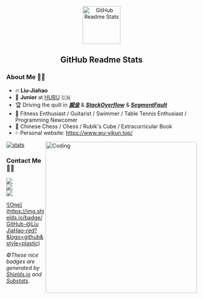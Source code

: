 <div align=center><img width="100px" src="https://res.cloudinary.com/anuraghazra/image/upload/v1594908242/logo_ccswme.svg" align="center" alt="GitHub Readme Stats"/></div>

<h2 align="center">GitHub Readme Stats</h2>

### About Me 🙋‍♂️

- 🔥&nbsp;**Liu-Jiahao**
- 💢 **Junior** at [HUBU](https://www.hubu.edu.cn/) 🇨🇳
- 🏆 Driving the quill in ***[掘金](https://juejin.cn/user/4416070016570494/)*** & [***StackOverflow***](https://stackoverflow.com/users/16805680/wu-yikun) & ***[SegmentFault](https://segmentfault.com/u/suxder)*** 
- 🥩  Fitness Enthusiast / Guitarist / Swimmer / Table Tennis Enthusiast / Programming Newcomer
- 🍺  Chinese Chess / Chess / Rubik's Cube / Extracurricular Book
- 💦 Personal website: https://www.wu-yikun.top/

[![stats](https://github-readme-stats-izh7piylk.vercel.app/api?username=suxder&hide=prs,contribs&show_icons=true&bg_color=DEG,E66345,A65481&title_color=FFFFFF&text_color=FFFFFF&icon_color=FFFFFF)](https://github.com/Wu-yikun/)  <img align="right" alt="Coding" width="400" src="http://ww1.sinaimg.cn/large/007ZrBGhly1gudvpgzrwtg60m80gok0f02.gif">

### Contact Me 👨‍💻

<a href="https://www.facebook.com/profile.php?id=100079868364481" target="_blank"><img src="https://img.shields.io/badge/facebook%20@Liu JiaHao-344E86?style=for-the-badge&logo=facebook&logoColor=white"/></a><br>
<a href="https://twitter.com/leslie_pluto" target="_blank"><img src="https://img.shields.io/badge/twitter%20@Liu JiaHao-0D95E8?style=for-the-badge&logo=twitter&logoColor=white"/></a><br>
<a href="Under building"><img src="https://img.shields.io/badge/My%20Website:%20Under building-8E2DE2?style=for-the-badge&logo=google%20chrome&logoColor=white"/></a>

[![One](https://img.shields.io/badge/GitHub-@Liu JiaHao-red?&logo=github&style=plastic)](https://github.com/suxder)

*&copy;These nice badges are generated by <a href="https://shields.io/">Shields.io</a> and <a href="https://github.com/spencerwooo/Substats">Substats</a>.*

